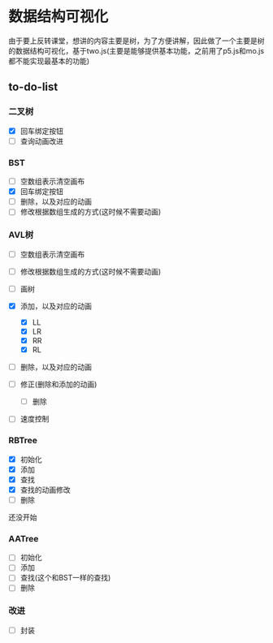 # 数据结构可视化

由于要上反转课堂，想讲的内容主要是树，为了方便讲解，因此做了一个主要是树的数据结构可视化，基于two.js(主要是能够提供基本功能，之前用了p5.js和mo.js都不能实现最基本的功能)

## to-do-list

### 二叉树 

- [x] 回车绑定按钮  
- [ ] 查询动画改进

### BST

- [ ] 空数组表示清空画布
- [x] 回车绑定按钮
- [ ] 删除，以及对应的动画
- [ ] 修改根据数组生成的方式(这时候不需要动画)

### AVL树

- [ ] 空数组表示清空画布
- [ ] 修改根据数组生成的方式(这时候不需要动画)
- [ ] 画树
- [x] 添加，以及对应的动画
  - [x] LL
  - [x] LR
  - [x] RR
  - [x] RL
- [ ] 删除，以及对应的动画
- [ ] 修正(删除和添加的动画)
  - [ ] 删除
- [ ] 速度控制


### RBTree

- [x] 初始化
- [x] 添加
- [x] 查找
- [x] 查找的动画修改
- [ ] 删除

还没开始

### AATree

- [ ] 初始化
- [ ] 添加
- [ ] 查找(这个和BST一样的查找)
- [ ] 删除

### 改进

- [ ] 封装